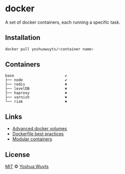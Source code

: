 # docker
A set of docker containers, each running a specific task.

## Installation
```sh
docker pull yoshuawuyts/<container name>
```

## Containers
```
base                       ✔
├── node                   ✔
├── redis                  ✖
├── levelDB                ✖
├── haproxy                ✖
├── varnish                ✖
└── riak                   ✖
```

## Links
- [Advanced docker volumes](bymichael.com/advanced-docker-volumes.html)
- [Dockerfile best practices](crosbymichael.com/dockerfile-best-practices-take-2.html)
- [Modular containers](http://www.offermann.us/2013/12/tiny-docker-pieces-loosely-joined.html)

## License
[MIT](https://tldrlegal.com/license/mit-license) ©
[Yoshua Wuyts](yoshuawuyts.com)

[docker-node]: https://registry.hub.docker.com/u/yoshuawuyts/node/
